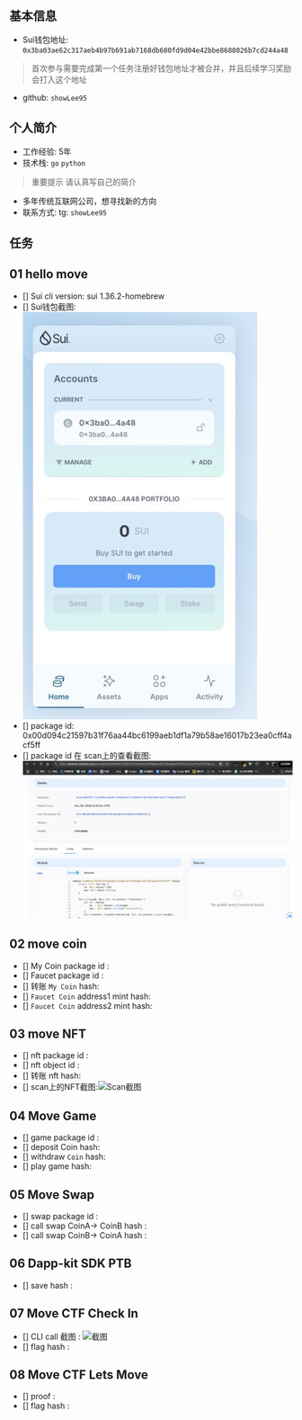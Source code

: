 ## 基本信息
- Sui钱包地址: `0x3ba03ae62c317aeb4b97b691ab7168db680fd9d04e42bbe8688026b7cd244a48`
> 首次参与需要完成第一个任务注册好钱包地址才被合并，并且后续学习奖励会打入这个地址
- github: `showLee95`

## 个人简介
- 工作经验: 5年
- 技术栈: `go` `python`
> 重要提示 请认真写自己的简介
- 多年传统互联网公司，想寻找新的方向
- 联系方式: tg: `showLee95` 

## 任务

##   01 hello move  
- [] Sui cli version: sui 1.36.2-homebrew
- [] Sui钱包截图: ![Sui钱包截图](./images/wallet.jpg)
- [] package id: 0x00d094c21597b31f76aa44bc6199aeb1df1a79b58ae16017b23ea0cff4acf5ff
- [] package id 在 scan上的查看截图:![Scan截图](./images/packageid.jpg)

##   02 move coin
- [] My Coin package id : 
- [] Faucet package id : 
- [] 转账 `My Coin` hash:
- [] `Faucet Coin` address1 mint hash:
- [] `Faucet Coin` address2 mint hash:

##   03 move NFT
- [] nft package id :
- [] nft object id : 
- [] 转账 nft  hash:
- [] scan上的NFT截图:![Scan截图](./images/你的图片地址)

##   04 Move Game
- [] game package id :
- [] deposit Coin hash:
- [] withdraw `Coin` hash:
- [] play game hash:

##   05 Move Swap
- [] swap package id :
- [] call swap CoinA-> CoinB  hash :
- [] call swap CoinB-> CoinA  hash :

##   06 Dapp-kit SDK PTB
- [] save hash :

##   07 Move CTF Check In
- [] CLI call 截图 : ![截图](./images/你的图片地址)
- [] flag hash :

##   08 Move CTF Lets Move
- [] proof : 
- [] flag hash :
